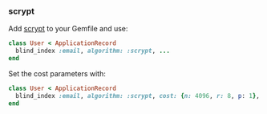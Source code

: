 ### scrypt

Add [scrypt](https://github.com/pbhogan/scrypt) to your Gemfile and use:

```ruby
class User < ApplicationRecord
  blind_index :email, algorithm: :scrypt, ...
end
```

Set the cost parameters with:

```ruby
class User < ApplicationRecord
  blind_index :email, algorithm: :scrypt, cost: {n: 4096, r: 8, p: 1}, ...
end
```
